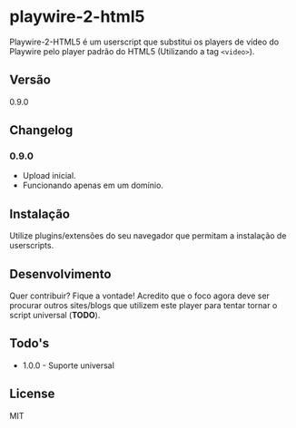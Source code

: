 # playwire-2-html5
Playwire-2-HTML5 é um userscript que substitui os players de vídeo do Playwire pelo player padrão do HTML5 (Utilizando a tag ```<video>```).

## Versão

0.9.0

## Changelog

### 0.9.0

* Upload inicial.
* Funcionando apenas em um domínio.

## Instalação

Utilize plugins/extensões do seu navegador que permitam a instalação de userscripts.

## Desenvolvimento

Quer contribuir? Fique a vontade! Acredito que o foco agora deve ser procurar outros sites/blogs que utilizem este player para tentar tornar o script universal (**TODO**).

## Todo's

- 1.0.0 - Suporte universal

## License

MIT
